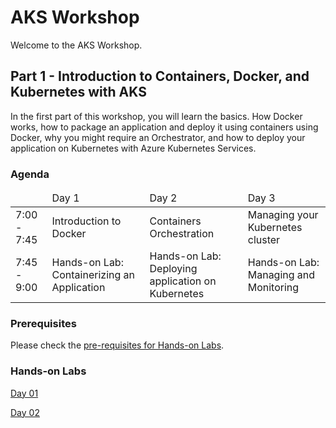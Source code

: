 # AKS Workshop

Welcome to the AKS Workshop.

## Part 1 - Introduction to Containers, Docker, and Kubernetes with AKS
In the first part of this workshop, you will learn the basics. How Docker works, how to package an application and deploy it using containers using Docker, why you might require an Orchestrator, and how to deploy your application on Kubernetes with Azure Kubernetes Services.


### Agenda

<table>
    <thead>
        <tr>
            <td></tb>
            <td>Day 1</tb>
            <td>Day 2</tb>
            <td>Day 3</tb>
        </tr>
    </thead>
    <tbody>
        <tr>
            <td>7:00 - 7:45</td>
            <td>Introduction to Docker</td>
            <td>Containers Orchestration</td>
            <td>Managing your Kubernetes cluster</td>
        </tr>
        <tr>
            <td>7:45 - 9:00</td>
            <td>Hands-on Lab: Containerizing an Application</td>
            <td>Hands-on Lab: Deploying application on Kubernetes</td>
            <td>Hands-on Lab: Managing and Monitoring</td>
        </tr>
    </tbody>
</table>

### Prerequisites

Please check the <a href="./content/labs/00.setup.md">pre-requisites for Hands-on Labs</a>.  

### Hands-on Labs   
[Day 01](https://github.com/carlosalexei/aks-workshop/blob/main/content/labs/01.docker.md)

[Day 02](https://github.com/carlosalexei/aks-workshop/blob/main/content/labs/02.basic-aks.md)
